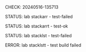 CHECK: 20240516-135713
STATUS: lab stackarr - test-failed
STATUS: lab stackarrt - test-ok
STATUS: lab stacklst - test-failed
ERROR: lab stacklstt - test build failed
